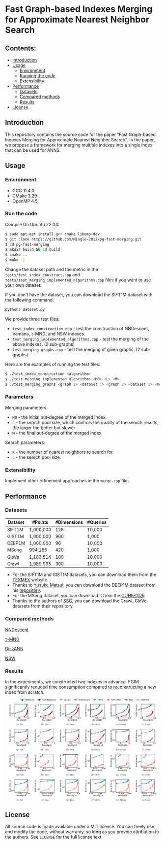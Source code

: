 # Fast Graph-based Indexes Merging for Approximate Nearest Neighbor Search

## Contents:

- [Introduction](#introduction)
- [Usage](#usage)
  - [Environment](#environment)
  - [Running the code](#run-the-code)
  - [Extensibility](#extensibility)
- [Performance](#performance)
  - [Datasets](#datasets)
  - [Compared methods](#compared-methods)
  - [Results](#results)
- [License](#license)

## Introduction

This repository contains the source code for the paper "Fast Graph-based Indexes Merging for Approximate Nearest Neighbor Search". In the paper, we propose a framework for merging multiple indexes into a single index that can be used for ANNS.

## Usage

### Environment

- GCC 11.4.0
- CMake 3.29
- OpenMP 4.5

### Run the code

Compile On Ubuntu 22.04:

```bash
$ sudo apt-get install g++ cmake libomp-dev
$ git clone https://github.com/Mingle-2012/pg-fast-merging.git
$ cd pg-fast-merging
$ mkdir build && cd build
$ cmake ..
$ make -j
```

Change the dataset path and the metric in the `tests/test_index_construct.cpp` and `tests/test_merging_implemented_algorithms.cpp` files if you want to use your own dataset.

If you don't have the dataset, you can download the SIFT1M dataset with the following command:

```bash
python3 dataset.py
```

We provide three test files:

- `test_index_construction.cpp` - test the construction of NNDescent, Vamana, $\tau$-MNG, and NSW indexes.
- `test_merging_implemented_algorithms.cpp` - test the merging of the above indexes. (2 sub-graphs)
- `test_merging_graphs.cpp` - test the merging of given graphs. (2 sub-graphs)

Here are the examples of running the test files:

```bash
$ ./test_index_construction <algorithm>
$ ./test_merging_implemented_algorithms <M0> <L> <M>
$ ./test_merging_graphs <graph 1> <dataset 1> <graph 2> <dataset 2> <metric> <output>
```

### Parameters

Merging parameters:

- `M0` - the initial out-degree of the merged index.
- `L` - the search pool size, which controls the quality of the search results, the larger the better but slower
- `M` - the final out-degree of the merged index.

Search parameters:

- `K` - the number of nearest neighbors to search for.
- `L` - the search pool size.

### Extensibility

Implement other refinement approaches in the `merge.cpp` file.

## Performance

### Datasets

| Dataset | #Points   | #Dimensions | #Queries |
|---------|-----------|-------------|----------|
| SIFT1M  | 1,000,000 | 128         | 10,000   |
| GIST1M  | 1,000,000 | 960         | 1,000    |
| DEEP1M  | 1,000,000 | 96          | 10,000   |
| MSong   | 994,185   | 420         | 1,000    |
| GloVe   | 1,183,514 | 100         | 10,000   |
| Crawl   | 1,989,995 | 300         | 10,000   |

- For the SIFT1M and GIST1M datasets, you can download them from the [TEXMEX](http://corpus-texmex.irisa.fr/) website.
- Thanks to [Yusuke Matsui](https://github.com/matsui528), you can download the DEEP1M dataset from his [repository](https://github.com/matsui528/deep1b_gt).
- For the MSong dataset, you can download it from the [CUHK-GQR](https://www.cse.cuhk.edu.hk/systems/hash/gqr/datasets.html)
- Thanks to the authors of [SSG](https://github.com/ZJULearning/SSG), you can download the Crawl, GloVe datasets from their repository.

### Compared methods

[NNDescent](https://dl.acm.org/doi/abs/10.1145/1963405.1963487)

[$\tau$-MNG](https://dl.acm.org/doi/abs/10.1145/3588908)

[DiskANN](https://github.com/microsoft/DiskANN)

[NSW](https://github.com/nmslib/nmslib)

### Results

In the experiments, we constructed two indexes in advance. FGIM significantly reduced time consumption compared to reconstructing a new index from scratch.

![img.png](image/results.png)

## License

All source code is made available under a MIT license. You can freely
use and modify the code, without warranty, so long as you provide attribution
to the authors. See `LICENSE` for the full license text.
